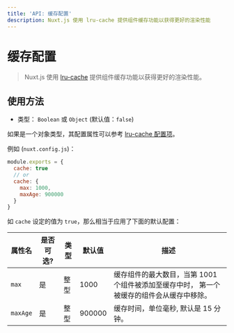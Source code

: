 ```yaml
---
title: 'API: 缓存配置'
description: Nuxt.js 使用 lru-cache 提供组件缓存功能以获得更好的渲染性能
---
```


# 缓存配置

> Nuxt.js 使用 [lru-cache](https://github.com/isaacs/node-lru-cache) 提供组件缓存功能以获得更好的渲染性能。

## 使用方法

- 类型： `Boolean` 或 `Object` (默认值：`false`)

如果是一个对象类型，其配置属性可以参考 [lru-cache 配置项](https://github.com/isaacs/node-lru-cache#options)。

例如 (`nuxt.config.js`)：

```js
module.exports = {
  cache: true
  // or
  cache: {
    max: 1000,
    maxAge: 900000
  }
}
```

如 `cache` 设定的值为  `true`，那么相当于应用了下面的默认配置：

属性名 | 是否可选? | 类型 | 默认值 | 描述
--- | --- | --- | --- | ---
`max` | 是 | 整型 | 1000 | 缓存组件的最大数目，当第 1001 个组件被添加至缓存中时， 第一个被缓存的组件会从缓存中移除。
`maxAge` | 是 | 整型 | 900000 | 缓存时间，单位毫秒, 默认是 15 分钟。
